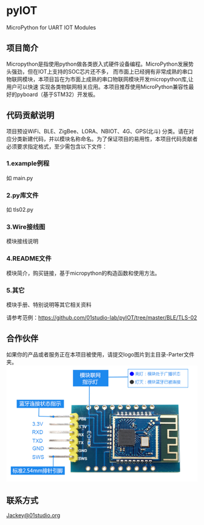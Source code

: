 # pyIOT
MicroPython for UART IOT Modules

## 项目简介
Micropython是指使用python做各类嵌入式硬件设备编程。MicroPython发展势头强劲，但在IOT上支持的SOC芯片还不多，
而市面上已经拥有非常成熟的串口物联网模块，本项目旨在为市面上成熟的串口物联网模块开发micropython库,让用户可以快速
实现各类物联网相关应用。本项目推荐使用MicroPython兼容性最好的pyboard（基于STM32）开发板。


## 代码贡献说明
项目预设WiFi、BLE、ZigBee、LORA、NBIOT、4G、GPS(北斗) 分类。请在对应分类新建代码，并以模块名称命名。为了保证项目的易用性，本项目代码贡献者必须要求指定格式，至少需包含以下文件：

### 1.example例程
如 main.py
### 2.py库文件
如 tls02.py
### 3.Wire接线图
模块接线说明
### 4.README文件
模块简介，购买链接，基于micropython的构造函数和使用方法。
### 5.其它
模块手册、特别说明等其它相关资料

请参考范例：https://github.com/01studio-lab/pyIOT/tree/master/BLE/TLS-02

## 合作伙伴
如果你的产品或者服务正在本项目被使用，请提交logo图片到主目录-Parter文件夹。
![WeBee](https://github.com/01studio-lab/MicroPython-Examples/blob/master/1.pyBoard%20v1.1(STM32)/4.%E7%89%A9%E8%81%94%E7%BD%91%E6%A8%A1%E5%9D%97/1.%E8%93%9D%E7%89%99(BLE)/TLS-02/Wire%20picture/WeBee%20TLS-02.png)

## 联系方式
Jackey@01studio.org